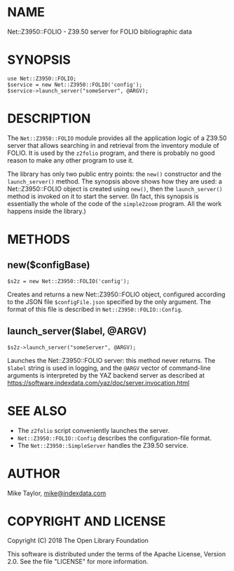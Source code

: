 # NAME

Net::Z3950::FOLIO - Z39.50 server for FOLIO bibliographic data

# SYNOPSIS

    use Net::Z3950::FOLIO;
    $service = new Net::Z3950::FOLIO('config');
    $service->launch_server("someServer", @ARGV);

# DESCRIPTION

The `Net::Z3950::FOLIO` module provides all the application logic of
a Z39.50 server that allows searching in and retrieval from the
inventory module of FOLIO.  It is used by the `z2folio` program, and
there is probably no good reason to make any other program to use it.

The library has only two public entry points: the `new()` constructor
and the `launch_server()` method.  The synopsis above shows how they
are used: a Net::Z3950::FOLIO object is created using `new()`, then
the `launch_server()` method is invoked on it to start the server.
(In fact, this synopsis is essentially the whole of the code of the
`simple2zoom` program.  All the work happens inside the library.)

# METHODS

## new($configBase)

    $s2z = new Net::Z3950::FOLIO('config');

Creates and returns a new Net::Z3950::FOLIO object, configured according to
the JSON file `$configFile.json` specified by the only argument.  The format of
this file is described in `Net::Z3950::FOLIO::Config`.

## launch\_server($label, @ARGV)

    $s2z->launch_server("someServer", @ARGV);

Launches the Net::Z3950::FOLIO server: this method never returns.  The
`$label` string is used in logging, and the `@ARGV` vector of
command-line arguments is interpreted by the YAZ backend server as
described at
https://software.indexdata.com/yaz/doc/server.invocation.html

# SEE ALSO

- The `z2folio` script conveniently launches the server.
- `Net::Z3950::FOLIO::Config` describes the configuration-file format.
- The `Net::Z3950::SimpleServer` handles the Z39.50 service.

# AUTHOR

Mike Taylor, <mike@indexdata.com>

# COPYRIGHT AND LICENSE

Copyright (C) 2018 The Open Library Foundation

This software is distributed under the terms of the Apache License,
Version 2.0. See the file "LICENSE" for more information.
